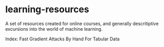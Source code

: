 # learning-resources

A set of resources created for online courses, and generally descritiptive excursions into the world of machine learning.

Index:
Fast Gradient Attacks By Hand For Tabular Data
